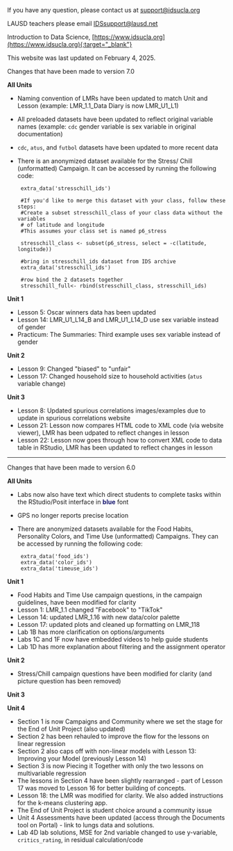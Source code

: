 If you have any question, please contact us at [support@idsucla.org](mailto:support@idsucla.org)

LAUSD teachers please email [IDSsupport@lausd.net](mailto:IDSsupport@lausd.net)

Introduction to Data Science, [https://www.idsucla.org](https://www.idsucla.org){:target="_blank"}

This website was last updated on February 4, 2025.

Changes that have been made to version 7.0

**All Units**

 - Naming convention of LMRs have been updated to match Unit and Lesson (example: LMR_1.1_Data Diary is now LMR_U1_L1)
 - All preloaded datasets have been updated to reflect original variable names (example: ```cdc``` gender variable is sex variable in original documentation)
 - ```cdc```, ```atus```, and ```futbol``` datasets have been updated to more recent data
 - There is an anonymized dataset available for the Stress/ Chill (unformatted) Campaign. It can be accessed by running the following code:
        
        extra_data('stresschill_ids')

        #If you'd like to merge this dataset with your class, follow these steps:
        #Create a subset stresschill_class of your class data without the variables 
        # of latitude and longitude
        #This assumes your class set is named p6_stress
        
        stresschill_class <- subset(p6_stress, select = -c(latitude, longitude))
        
        #bring in stresschill_ids dataset from IDS archive
        extra_data('stresschill_ids')
        
        #row bind the 2 datasets together
        stresschill_full<- rbind(stresschill_class, stresschill_ids)

**Unit 1**

 - Lesson 5: Oscar winners data has been updated
 - Lesson 14: LMR_U1_L14_B and LMR_U1_L14_D use sex variable instead of gender
 - Practicum: The Summaries: Third example uses sex variable instead of gender

**Unit 2**

 - Lesson 9: Changed "biased" to "unfair"
 - Lesson 17: Changed household size to household activities (```atus``` variable change)

**Unit 3**

 - Lesson 8: Updated spurious correlations images/examples due to update in spurious correlations website
 - Lesson 21: Lesson now compares HTML code to XML code (via website viewer), LMR has been udpated to reflect changes in lesson
 - Lesson 22: Lesson now goes through how to convert XML code to data table in RStudio, LMR has been updated to reflect changes in lesson

----------------------------------------------------
Changes that have been made to version 6.0

**All Units**

 - Labs now also have text which direct students to complete tasks within the RStudio/Posit interface in <span style="color:midnightblue;">**blue**</span> font
 - GPS no longer reports precise location
 - There are anonymized datasets available for the Food Habits, Personality Colors, and Time Use (unformatted) Campaigns. They can be accessed by running the following code:
        
        extra_data('food_ids')
        extra_data('color_ids')
        extra_data('timeuse_ids')

**Unit 1**

 - Food Habits and Time Use campaign questions, in the campaign guidelines, have been modified for clarity
 - Lesson 1: LMR_1.1 changed "Facebook" to "TikTok"
 - Lesson 14: updated LMR_1.16 with new data/color palette
 - Lesson 17: updated plots and cleaned up formatting on LMR_118
 - Lab 1B has more clarification on options/arguments
 - Labs 1C and 1F now have embedded videos to help guide students
 - Lab 1D has more explanation about filtering and the assignment operator

**Unit 2**

- Stress/Chill campaign questions have been modified for clarity (and picture question has been removed)

**Unit 3** 

**Unit 4**

 - Section 1 is now Campaigns and Community where we set the stage for the End of Unit Project (also updated)
 - Section 2 has been rehauled to improve the flow for the lessons on linear regression
 - Section 2 also caps off with non-linear models with Lesson 13: Improving your Model (previously Lesson 14)
 - Section 3 is now Piecing it Together with only the two lessons on multivariable regression
 - The lessons in Section 4 have been slightly rearranged - part of Lesson 17 was moved to Lesson 16 for better building of concepts.
 - Lesson 18: the LMR was modified for clarity. We also added instructions for the k-means clustering app.
 - The End of Unit Project is student choice around a community issue
 - Unit 4 Assessments have been updated (access through the Documents tool on Portal) - link to lungs data and solutions.
 - Lab 4D lab solutions, MSE for 2nd variable changed to use y-variable, ```critics_rating```, in residual calculation/code

